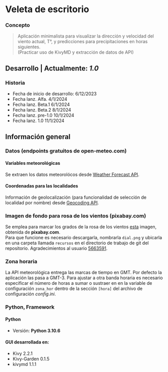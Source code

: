 # Veleta de escritorio

### Concepto
> Aplicación minimalista para visualizar la dirección y velocidad del viento actual, T°, y predicciones para precipitaciones en horas siguientes.  
> (Practicar uso de KivyMD y extracción de datos de API)

## Desarrollo | Actualmente: _1.0_

### Historia
- Fecha de inicio de desarrollo: 6/12/2023
- Fecha lanz. Alfa. 4/1/2024
- Fecha lanz. Beta.1 6/1/2024
- Fecha lanz. Beta.2 8/1/2024
- Fecha lanz. pre-1.0 10/1/2024
- Fecha lanz. 1.0 11/1/2024

## Información general
### Datos (endpoints gratuitos de **open-meteo.com**)
#### Variables meteorológicas
Se extraen los datos meteorolócos desde [Weather Forecast API](https://open-meteo.com/en/docs).
#### Coordenadas para las localidades
Información de geolocalización (para funcionalidad de selección de localidad por nombre) desde [Geocoding API](https://open-meteo.com/en/docs/geocoding-api).
### Imagen de fondo para rosa de los vientos (pixabay.com)
Se emplea para marcar los grados de la rosa de los vientos [esta](https://pixabay.com/es/vectors/marcar-grado-br%C3%BAjula-m%C3%ADnima-5726232/) imagen, obtenida de **pixabay.com**.  
Para que funcione es necesario descargarla, nombrarla `dial.png` y ubicarla en una carpeta llamada `recursos` en el directorio de trabajo de git del repositorio.
Agradecimientos al usuario [5663591](https://pixabay.com/es/users/5663591-5663591/).
### Zona horaria
La API meteorológica entrega las marcas de tiempo en GMT. Por defecto la aplicación las pasa a GMT-3. Para ajustar a otra banda horaria es necesario especificar el número de horas a sumar o sustraer en en la variable de configuración `zona_hor` dentro de la sección `[hora]` del archivo de configuración _config.ini_.
### Python, Framework
#### Python
- Versión: **Python 3.10.6**  
#### GUI desarrollada en:
- Kivy               2.2.1
- Kivy-Garden        0.1.5
- kivymd             1.1.1

